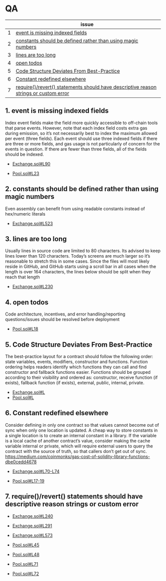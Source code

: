 
# QA

| | issue |
| ----------- | ----------- |
| 1 | [event is missing indexed fields](#) |
| 2 | [constants should be defined rather than using magic numbers](#) |
| 3 | [lines are too long](#) |
| 4 | [open todos](#) |
| 5 | [Code Structure Deviates From Best-Practice](#) |
| 6 | [Constant redefined elsewhere](#) |
| 7 | [require()/revert() statements should have descriptive reason strings or custom error](#7-requirerevert-statements-should-have-descriptive-reason-strings-or-custom-error) |


## 1. event is missing indexed fields
Index event fields make the field more quickly accessible to off-chain tools that parse events. However, note that each index field costs extra gas during emission, so it’s not necessarily best to index the maximum allowed per event (three fields). Each event should use three indexed fields if there are three or more fields, and gas usage is not particularly of concern for the events in question. If there are fewer than three fields, all of the fields should be indexed.

- [Exchange.sol#L90](https://github.com/code-423n4/2022-11-non-fungible/blob/main/contracts/Exchange.sol#L90)

- [Pool.sol#L23](https://github.com/code-423n4/2022-11-non-fungible/blob/main/contracts/Pool.sol#L23)


## 2. constants should be defined rather than using magic numbers 
Even assembly can benefit from using readable constants instead of hex/numeric literals

- [Exchange.sol#L523](https://github.com/code-423n4/2022-11-non-fungible/blob/main/contracts/Exchange.sol#L523)


## 3. lines are too long
Usually lines in source code are limited to 80 characters. Its advised to keep lines lower than 120 characters. Today’s screens are much larger so it’s reasonable to stretch this in some cases. Since the files will most likely reside in GitHub, and GitHub starts using a scroll bar in all cases when the length is over 164 characters, the lines below should be split when they reach that length

- [Exchange.sol#L230](https://github.com/code-423n4/2022-11-non-fungible/blob/main/contracts/Exchange.sol#L230)


## 4. open todos
Code architecture, incentives, and error handling/reporting questions/issues should be resolved before deployment

- [Pool.sol#L18](https://github.com/code-423n4/2022-11-non-fungible/blob/main/contracts/Pool.sol#L18)


## 5. Code Structure Deviates From Best-Practice
The best-practice layout for a contract should follow the following order: state variables, events, modifiers, constructor and functions. Function ordering helps readers identify which functions they can call and find constructor and fallback functions easier. Functions should be grouped according to their visibility and ordered as: constructor, receive function (if exists), fallback function (if exists), external, public, internal, private.

- [Exchange.sol#L](https://github.com/code-423n4/2022-11-non-fungible/blob/main/contracts/Exchange.sol#L)
- [Pool.sol#L](https://github.com/code-423n4/2022-11-non-fungible/blob/main/contracts/Pool.sol#L)


## 6. Constant redefined elsewhere
Consider defining in only one contract so that values cannot become out of sync when only one location is updated. A cheap way to store constants in a single location is to create an internal constant in a library. If the variable is a local cache of another contract’s value, consider making the cache variable internal or private, which will require external users to query the contract with the source of truth, so that callers don’t get out of sync.
https://medium.com/coinmonks/gas-cost-of-solidity-library-functions-dbe0cedd4678

- [Exchange.sol#L70-L74](https://github.com/code-423n4/2022-11-non-fungible/blob/main/contracts/Exchange.sol#L71-L74)

- [Pool.sol#L17-19](https://github.com/code-423n4/2022-11-non-fungible/blob/main/contracts/Pool.sol#L17-19)


## 7. require()/revert() statements should have descriptive reason strings or custom error

- [Exchange.sol#L240](https://github.com/code-423n4/2022-11-non-fungible/blob/main/contracts/Exchange.sol#L240)
- [Exchange.sol#L291](https://github.com/code-423n4/2022-11-non-fungible/blob/main/contracts/Exchange.sol#L291)
- [Exchange.sol#L573](https://github.com/code-423n4/2022-11-non-fungible/blob/main/contracts/Exchange.sol#L573)

- [Pool.sol#L45](https://github.com/code-423n4/2022-11-non-fungible/blob/main/contracts/Pool.sol#L45)
- [Pool.sol#L48](https://github.com/code-423n4/2022-11-non-fungible/blob/main/contracts/Pool.sol#L48)
- [Pool.sol#L71](https://github.com/code-423n4/2022-11-non-fungible/blob/main/contracts/Pool.sol#L71)
- [Pool.sol#L72](https://github.com/code-423n4/2022-11-non-fungible/blob/main/contracts/Pool.sol#L72)
